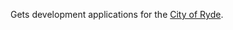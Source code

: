 Gets development applications for the [City of Ryde](http://www.ryde.nsw.gov.au/development/pn.htm).
